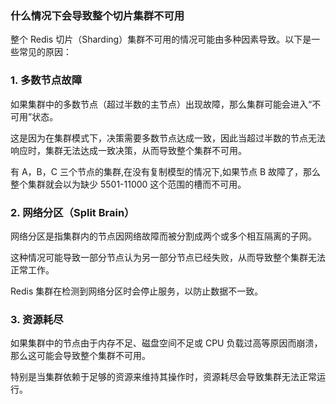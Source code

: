 ### 什么情况下会导致整个切片集群不可用

整个 Redis 切片（Sharding）集群不可用的情况可能由多种因素导致。以下是一些常见的原因：

### 1. 多数节点故障

如果集群中的多数节点（超过半数的主节点）出现故障，那么集群可能会进入“不可用”状态。

这是因为在集群模式下，决策需要多数节点达成一致，因此当超过半数的节点无法响应时，集群无法达成一致决策，从而导致整个集群不可用。

有 A，B，C 三个节点的集群,在没有复制模型的情况下,如果节点 B 故障了，那么整个集群就会以为缺少 5501-11000 这个范围的槽而不可用。

### 2. 网络分区（Split Brain）

网络分区是指集群内的节点因网络故障而被分割成两个或多个相互隔离的子网。

这种情况可能导致一部分节点认为另一部分节点已经失败，从而导致整个集群无法正常工作。

Redis 集群在检测到网络分区时会停止服务，以防止数据不一致。

### 3. 资源耗尽

如果集群中的节点由于内存不足、磁盘空间不足或 CPU 负载过高等原因而崩溃，那么这可能会导致整个集群不可用。

特别是当集群依赖于足够的资源来维持其操作时，资源耗尽会导致集群无法正常运行。

